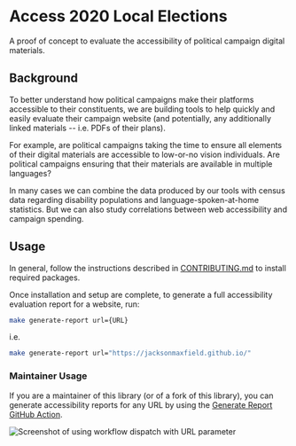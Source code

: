 # Access 2020 Local Elections

A proof of concept to evaluate the accessibility of political campaign
digital materials.

## Background

To better understand how political campaigns make their platforms accessible to their
constituents, we are building tools to help quickly and easily evaluate their
campaign website (and potentially, any additionally linked materials --
i.e. PDFs of their plans).

For example, are political campaigns taking the time to ensure all elements of their
digital materials are accessible to low-or-no vision individuals. Are political
campaigns ensuring that their materials are available in multiple languages?

In many cases we can combine the data produced by our tools with census data
regarding disability populations and language-spoken-at-home statistics.
But we can also study correlations between web accessibility and campaign spending.

## Usage

In general, follow the instructions described in [CONTRIBUTING.md](./CONTRIBUTING.md) to
install required packages.

Once installation and setup are complete, to generate a full accessibility evaluation
report for a website, run:

```bash
make generate-report url={URL}
```

i.e.

```bash
make generate-report url="https://jacksonmaxfield.github.io/"
```

### Maintainer Usage

If you are a maintainer of this library (or of a fork of this library),
you can generate accessibility reports for any URL by using the
[Generate Report GitHub Action](https://github.com/BITS-Research/access-2020-localelections/actions/workflows/generate-report.yml).

![Screenshot of using workflow dispatch with URL parameter](https://raw.githubusercontent.com/BITS-Research/access-2020-localelections/main/docs/_static/workflow-dispatch.png)
